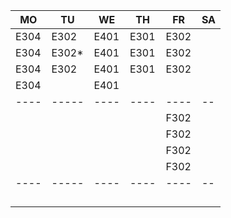 |MO  |TU   |WE  |TH  |FR  |SA|
|----|-----|----|----|----|--|
|E304|E302 |E401|E301|E302|  |
|E304|E302*|E401|E301|E302|  |
|E304|E302 |E401|E301|E302|  |
|E304|     |E401|    |    |  |
|----|-----|----|----|----|--|
|    |     |    |    |F302|  |
|    |     |    |    |F302|  |
|    |     |    |    |F302|  |
|    |     |    |    |F302|  |
|----|-----|----|----|----|--|
|    |     |    |    |    |  |
|    |     |    |    |    |  |
|    |     |    |    |    |  |
|    |     |    |    |    |  |
